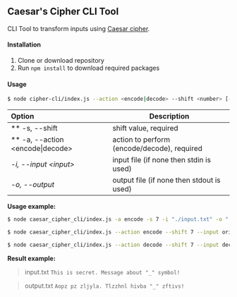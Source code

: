 ## Caesar's Cipher CLI Tool

CLI Tool to transform inputs using [Caesar cipher](https://en.wikipedia.org/wiki/Caesar_cipher).

#### Installation

1. Clone or download repository
2. Run ```npm install``` to download required packages

#### Usage

```bash
$ node cipher-cli/index.js --action <encode|decode> --shift <number> [--input <input>] [--output <output>]
```
| Option | Description |
| :------ |---------- |
|** -s, --shift <number>|shift value, required|
|** -a, --action \<encode\|decode>|action to perform (encode/decode), required|
|*-i, --input \<input>*|input file (if none then stdin is used)|
|*-o, --output <output>*|output file (if none then stdout is used)|

**Usage example:**

```bash
$ node caesar_cipher_cli/index.js -a encode -s 7 -i "./input.txt" -o "./output.txt"
```

```bash
$ node caesar_cipher_cli/index.js --action encode --shift 7 --input original.txt --output encoded.txt
```

```bash
$ node caesar_cipher_cli/index.js --action decode --shift 7 --input decoded.txt --output original.txt
```

**Result example:**

> input.txt
> `This is secret. Message about "_" symbol!`

> output.txt
> `Aopz pz zljyla. Tlzzhnl hivba "_" zftivs!`

